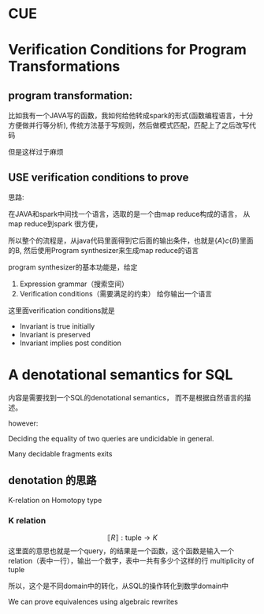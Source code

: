 # CUE

# Verification Conditions for Program Transformations
## program transformation:
比如我有一个JAVA写的函数，我如何给他转成spark的形式(函数编程语言，十分方便做并行等分析), 传统方法基于写规则，然后做模式匹配，匹配上了之后改写代码

但是这样过于麻烦

## USE verification conditions to prove 
思路:

在JAVA和spark中间找一个语言，选取的是一个由map reduce构成的语言， 从map reduce到spark 很方便，

所以整个的流程是，从java代码里面得到它后面的输出条件，也就是$\left\{A \right\}c\left\{B \right\}$里面的B, 然后使用Program synthesizer来生成map reduce的语言

program synthesizer的基本功能是，给定
1. Expression grammar（搜索空间）
2. Verification conditions（需要满足的约束）
给你输出一个语言

这里面verification conditions就是
- Invariant is true initially
- Invariant is preserved
- Invariant implies post condition


# A denotational semantics for SQL
内容是需要找到一个SQL的denotational semantics， 而不是根据自然语言的描述。

however:

Deciding the equality of two queries are undicidable in general.

Many decidable fragments exits


## denotation 的思路
K-relation on Homotopy type

### K relation
$$
\llbracket R \rrbracket: \text{tuple} \rightarrow K
$$
这里面的意思也就是一个query，的结果是一个函数，这个函数是输入一个relation（表中一行），输出一个数字，表中一共有多少个这样的行 multiplicity of tuple

所以，这个是不同domain中的转化，从SQL的操作转化到数学domain中

We can prove equivalences using algebraic rewrites